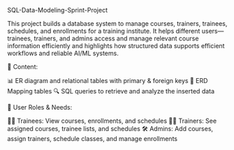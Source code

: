 SQL-Data-Modeling-Sprint-Project

This project builds a database system to manage courses, trainers, trainees, schedules, and enrollments for a training institute. It helps different users—trainees, trainers, and admins access and manage relevant course information efficiently and highlights how structured data supports efficient workflows and reliable AI/ML systems.

🎯 Content:

📊 ER diagram and relational tables with primary & foreign keys
💾 ERD Mapping tables 
🔍 SQL queries to retrieve and analyze the inserted data

👥 User Roles & Needs:

🧑‍🎓 Trainees: View courses, enrollments, and schedules
👨‍🏫 Trainers: See assigned courses, trainee lists, and schedules
🛠️ Admins: Add courses, assign trainers, schedule classes, and manage enrollments
